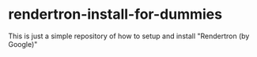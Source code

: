 # rendertron-install-for-dummies
This is just a simple repository of how to setup and install "Rendertron (by Google)"
